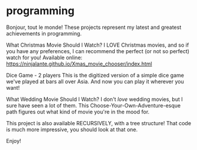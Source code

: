 # programming
Bonjour, tout le monde!
These projects represent my latest and greatest achievements in programming.

What Christmas Movie Should I Watch?
I LOVE Christmas movies, and so if you have any preferences, I can recommend the perfect (or not so perfect) watch for you!
Available online:
https://ninjalante.github.io/Xmas_movie_chooser/index.html

Dice Game - 2 players
This is the digitized version of a simple dice game we've played at bars all over Asia. And now you can play it wherever you want!

What Wedding Movie Should I Watch?
I don't *love* wedding movies, but I sure have seen a lot of them. This Choose-Your-Own-Adventure-esque path figures out what kind of movie you're in the mood for.

This project is also available RECURSIVELY, with a tree structure! That code is much more impressive, you should look at that one.

Enjoy!
